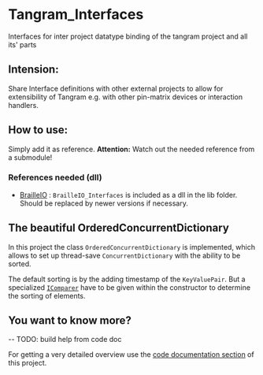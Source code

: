 Tangram_Interfaces
=========
Interfaces for inter project datatype binding of the tangram project and all its' parts


## Intension:

Share Interface definitions with other external projects to allow for extensibility of Tangram e.g. with other pin-matrix devices or interaction handlers.

## How to use:

Simply add it as reference. **Attention:** Watch out the needed reference from a submodule!

### References needed (dll)

- [BrailleIO](https://github.com/TUD-INF-IAI-MCI/BrailleIO) : `BrailleIO_Interfaces` is included as a dll in the lib folder. Should be replaced by newer versions if necessary.


## The beautiful OrderedConcurrentDictionary

In this project the class `OrderedConcurrentDictionary` is implemented, which allows to set up thread-save `ConcurrentDictionary` with the ability to be sorted. 

The default sorting is by the adding timestamp of the `KeyValuePair`. But a specialized [`IComparer`](https://msdn.microsoft.com/de-de/library/system.collections.icomparer(v=vs.110).aspx) have to be given within the constructor to determine the sorting of elements.

## You want to know more?

--	TODO: build help from code doc

For getting a very detailed overview use the [code documentation section](/Help/index.html) of this project.

